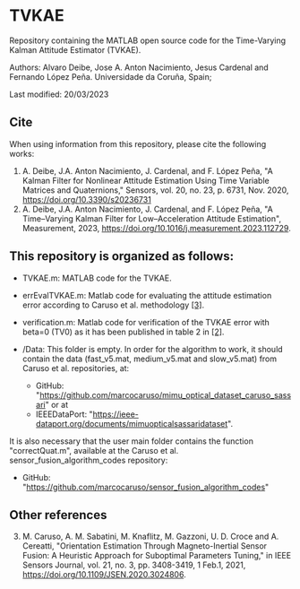 # __TVKAE__
Repository containing the MATLAB open source code for the Time-Varying Kalman Attitude Estimator (TVKAE).

Authors: Alvaro Deibe, Jose A. Anton Nacimiento, Jesus Cardenal and Fernando López Peña.
Universidade da Coruña, Spain; 

Last modified: 20/03/2023

## Cite

When using information from this repository, please cite the following works:

1. <a id="referencia1"></a>A. Deibe, J.A. Anton Nacimiento, J. Cardenal, and F. López Peña, "A Kalman Filter for Nonlinear Attitude Estimation Using Time Variable Matrices and Quaternions," Sensors, vol. 20, no. 23, p. 6731, Nov. 2020, https://doi.org/10.3390/s20236731
2. <a id="referencia2"></a>A. Deibe, J.A. Anton Nacimiento, J. Cardenal, and F. López Peña, "A Time–Varying Kalman Filter for Low–Acceleration Attitude Estimation", Measurement, 2023, https://doi.org/10.1016/j.measurement.2023.112729.

## This repository is organized as follows:

- TVKAE.m: MATLAB code for the TVKAE.
- errEvalTVKAE.m: Matlab code for evaluating the attitude estimation error according to Caruso et al. methodology [[3]](#referencia3).
- verification.m: Matlab code for verification of the TVKAE error with beta=0 (TV0) as it has been published in table 2 in [[2]](#referencia2).

- /Data: This folder is empty. In order for the algorithm to work, it should contain the data (fast_v5.mat, medium_v5.mat and slow_v5.mat) from Caruso et al. repositories, at:

  - GitHub: "https://github.com/marcocaruso/mimu_optical_dataset_caruso_sassari" or at
  - IEEEDataPort: "https://ieee-dataport.org/documents/mimuopticalsassaridataset".

It is also necessary that the user main folder contains the function "correctQuat.m", available at the Caruso et al. sensor_fusion_algorithm_codes repository:

  - GitHub: "https://github.com/marcocaruso/sensor_fusion_algorithm_codes"

## Other references
3. <a id="referencia3"></a>M. Caruso, A. M. Sabatini, M. Knaflitz, M. Gazzoni, U. D. Croce and A. Cereatti, "Orientation Estimation Through Magneto-Inertial Sensor Fusion: A Heuristic Approach for Suboptimal Parameters Tuning," in IEEE Sensors Journal, vol. 21, no. 3, pp. 3408-3419, 1 Feb.1, 2021, https://doi.org/10.1109/JSEN.2020.3024806.
